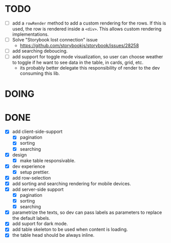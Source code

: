 # TODO

- [ ] add a `rowRender` method to add a custom rendering for the rows. If this is used, the row is rendered inside a `<div>`. This allows custom rendering implementations.
- [ ] Solve "Storybook lost connection" issue
  - https://github.com/storybookjs/storybook/issues/28258
- [ ] add searching deboucing.
- [ ] add support for toggle mode visualization, so user can choose weather to toggle if he want to see data in the table, in cards, grid, etc.
  - its probably better delegate this responsibility of render to the dev consuming this lib.

# DOING

# DONE

- [x] add client-side-support
  - [x] pagination
  - [x] sorting
  - [x] searching
- [x] design
  - [x] make table responsivable.
- [x] dev experience
  - [x] setup prettier.
- [x] add row-selection
- [x] add sorting and searching rendering for mobile devices.
- [x] add server-side support
  - [x] pagination
  - [x] sorting
  - [x] searching
- [x] parametrize the texts, so dev can pass labels as parameters to replace the default labels.
- [x] add suport for dark mode.
- [x] add table skeleton to be used when content is loading.
- [x] the table head should be always inline.
